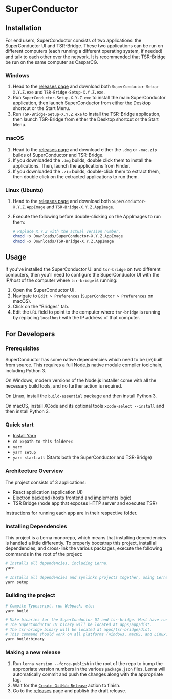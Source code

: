 # SuperConductor

## Installation

For end users, SuperConductor consists of two applications: the SuperConductor UI and TSR-Bridge. These two applications can be run on different computers (each running a different operating system, if needed) and talk to each other over the network. It is recommended that TSR-Bridge be run on the same computer as CasparCG.

### Windows

1. Head to the [releases page](https://github.com/SuperFlyTV/SuperConductor/releases) and download both `SuperConductor-Setup-X.Y.Z.exe` and `TSR-Bridge-Setup-X.Y.Z.exe`.
2. Run `SuperConductor-Setup-X.Y.Z.exe` to install the main SuperConductor application, then launch SuperConductor from either the Desktop shortcut or the Start Menu.
3. Run `TSR-Bridge-Setup-X.Y.Z.exe` to install the TSR-Bridge application, then launch TSR-Bridge from either the Desktop shortcut or the Start Menu.

### macOS

1. Head to the [releases page](https://github.com/SuperFlyTV/SuperConductor/releases) and download either the `.dmg` or `-mac.zip` builds of SuperConductor and TSR-Bridge.
2. If you downloaded the `.dmg` builds, double click them to install the applications. Then, launch the applications from Finder.
3. If you downloaded the `.zip` builds, double-click them to extract them, then double click on the extracted applications to run them.

### Linux (Ubuntu)

1. Head to the [releases page](https://github.com/SuperFlyTV/SuperConductor/releases) and download both `SuperConductor-X.Y.Z.AppImage` and `TSR-Bridge-X.Y.Z.AppImage`.
2. Execute the following before double-clicking on the AppImages to run them:

   ```bash
   # Replace X.Y.Z with the actual version number.
   chmod +x Downloads/SuperConductor-X.Y.Z.AppImage
   chmod +x Downloads/TSR-Bridge-X.Y.Z.AppImage
   ```

## Usage

If you've installed the SuperConductor UI and `tsr-bridge` on two different computers, then you'll need to configure the SuperConductor UI with the IP/host of the computer where `tsr-bridge` is running:

1. Open the SuperConductor UI.
2. Navigate to `Edit > Preferences` (`SuperConductor > Preferences` on macOS).
3. Click on the "Bridges" tab.
4. Edit the `URL` field to point to the computer where `tsr-bridge` is running by replacing `localhost` with the IP address of that computer.

## For Developers

### Prerequisites

SuperConductor has some native dependencies which need to be (re)built from source. This requires a full Node.js native module compiler toolchain, including Python 3.

On Windows, modern versions of the Node.js installer come with all the necessary build tools, and no further action is required.

On Linux, install the `build-essential` package and then install Python 3.

On macOS, install XCode and its optional tools `xcode-select --install` and then install Python 3.

### Quick start

- [Install Yarn](https://yarnpkg.com/getting-started/install)
- `cd >>path-to-this-folder<<`
- `yarn`
- `yarn setup`
- `yarn start:all` (Starts both the SuperConductor and TSR-Bridge)

### Architecture Overview

The project consists of 3 applications:

- React application (application UI)
- Electron backend (hosts frontend and implements logic)
- TSR Bridge (node app that exposes HTTP server and executes TSR)

Instructions for running each app are in their respective folder.

### Installing Dependencies

This project is a Lerna monorepo, which means that installing dependencies is handled a little differently. To properly bootstrap this project, install all dependencies, and cross-link the various packages, execute the following commands in the root of the project:

```bash
# Installs all dependencies, including Lerna.
yarn

# Installs all dependencies and symlinks projects together, using Lerna.
yarn setup
```

### Building the project

```bash
# Compile Typescript, run Webpack, etc:
yarn build

# Make binaries for the SuperConductor UI and tsr-bridge. Must have run "yarn build" first.
# The SuperConductor UI binary will be located at apps/app/dist.
# The tsr-bridge binary will be located at apps/tsr-bridge/dist.
# This command should work on all platforms (Windows, macOS, and Linux).
yarn build:binary
```

### Making a new release

1. Run `lerna version --force-publish` in the root of the repo to bump the appropriate version numbers in the various `package.json` files. Lerna will automatically commit and push the changes along with the appropriate tag.
2. Wait for the [`Create GitHub Release`](https://github.com/SuperFlyTV/SuperConductor/actions/workflows/create-release.yaml) action to finish.
3. Go to the [releases](https://github.com/SuperFlyTV/SuperConductor/releases) page and publish the draft release.
